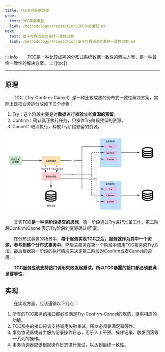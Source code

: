```yaml
---
title: TCC事务补偿方案
prev:
  text: 3PC事务模型
  link: /methodology/transaction/3PC事务模型.md
next:
  text: 基于可靠消息的最终一致性方案
  link: /methodology/transaction/基于可靠消息的最终一致性方案.md
---
```

::: info
&#8195;&#8195;TCC是一种比较成熟的分布式系统数据一致性的解决方案，是一种最终一致性的解决方案。
:::
[[toc]]

***

## 原理
&#8195;&#8195;TCC（Try-Confirm-Cancel）是一种比较成熟的分布式一致性解决方案，实际上是把业务拆分成如下三个步骤：

1. Try：这个阶段主要是对**数据**进行**校验**或者**资源的预留**。
2. Confirm：确认真正执行任务，只操作Try阶段预留的资源。
3. Cannel：取消执行，释放Try阶段预留的资源。

![TCC事务补偿方案](/images/methodology/TCC事务补偿方案.png)

&#8195;&#8195;其实**TCC是一种两阶段提交的思想**，第一阶段通过Try进行准备工作，第二阶段Confirm/Cannel表示Try阶段的资源确认/回滚。

&#8195;&#8195;在分布式事务的场景中，**每个服务实现TCC之后，服务就作为其中一个资源，参与到整个分布式事务中**。然后主服务在第一个阶段中调用TCC服务的Try方法。最后根据第一阶段的执行情况来决定第二阶段对Confirm或者Cannel的调用。

&#8195;&#8195;**TCC服务应该支持接口调用失败发起重试，所以TCC暴露的接口都必须要满足幂等性**。

## 实现
&#8195;&#8195;在实现方面，应该遵循以下几点：

1. 所有的TCC服务的接口都必须满足Try-Confirm-Cancel的规范，提供相应的功能。
2. TCC服务的接口应该支持调用失败重试，所以必须要满足幂等性。
3. 事务协调器或者主服务记录操作日志，用于人工干预、操作记录、触发回滚等一系列的操作。
4. 事务协调器应该根据操作日志进行重试，以达到最终一致性。
